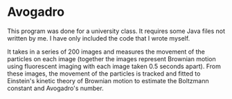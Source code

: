 # Avogadro
This program was done for a university class. It requires some Java files not written by me. I have only included the code that I wrote myself.

It takes in a series of 200 images and measures the movement of the particles on each image (together the images represent Brownian motion using fluorescent imaging with each image taken 0.5 seconds apart). From these images, the movement of the particles is tracked and fitted to Einstein's kinetic theory of Brownian motion to estimate the Boltzmann constant and Avogadro's number.
